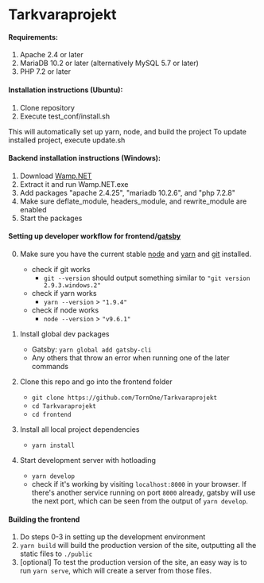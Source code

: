# Tarkvaraprojekt

#### Requirements:
1. Apache 2.4 or later
1. MariaDB 10.2 or later (alternatively MySQL 5.7 or later)
1. PHP 7.2 or later

#### Installation instructions (Ubuntu):
1. Clone repository
1. Execute test_conf/install.sh

This will automatically set up yarn, node, and build the project
To update installed project, execute update.sh

#### Backend installation instructions (Windows):

1. Download [Wamp.NET](http://www.wamp.net/)
1. Extract it and run Wamp.NET.exe
1. Add packages "apache 2.4.25", "mariadb 10.2.6", and "php 7.2.8"
1. Make sure deflate_module, headers_module, and rewrite_module are enabled
1. Start the packages

#### Setting up developer workflow for frontend/[gatsby](https://www.gatsbyjs.org/tutorial/part-zero/)

0. Make sure you have the current stable [node](https://nodejs.org/en/) and [yarn](https://yarnpkg.com/en/) and [git](https://git-scm.com/) installed. 
    * check if git works
        * `git --version` should output something similar to `"git version 2.9.3.windows.2"`
    * check if yarn works
        * `yarn --version` > `"1.9.4"`
    * check if node works
        * `node --version` > `"v9.6.1"`
 
1. Install global dev packages
    * Gatsby: `yarn global add gatsby-cli`
    * Any others that throw an error when running one of the later commands

2. Clone this repo and go into the frontend folder
    * `git clone https://github.com/TornOne/Tarkvaraprojekt`
    * `cd Tarkvaraprojekt`
    * `cd frontend`

3. Install all local project dependencies
    * `yarn install`

4. Start development server with hotloading
    * `yarn develop`
    * check if it's working by visiting `localhost:8000` in your browser. If there's another service running on port `8000` already, gatsby will use the next port, which can be seen from the output of `yarn develop`. 

#### Building the frontend
1. Do steps 0-3 in setting up the development environment
2. `yarn build` will build the production version of the site, outputting all the static files to `./public`
3. [optional] To test the production version of the site, an easy way is to run `yarn serve`, which will create a server from those files.

